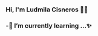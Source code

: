 ### Hi, I'm Ludmila Cisneros 👋🏽
### -🌱 I’m currently learning ...✨
<!--
**LudmilaCisneros/LudmilaCisneros** is a ✨ _special_ ✨ repository because its `README.md` (this file) appears on your GitHub profile.



